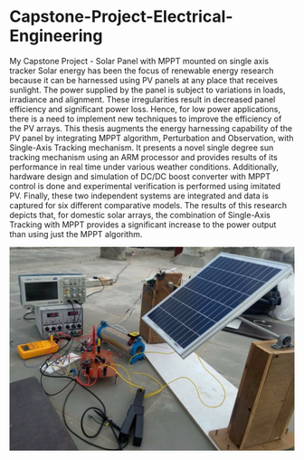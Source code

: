# Capstone-Project-Electrical-Engineering
My Capstone Project - Solar Panel with MPPT mounted on single axis tracker
Solar energy has been the focus of renewable energy research because it can be harnessed using PV
panels at any place that receives sunlight. The power supplied by the panel is subject to variations in
loads, irradiance and alignment. These irregularities result in decreased panel efficiency and
significant power loss. Hence, for low power applications, there is a need to implement new
techniques to improve the efficiency of the PV arrays.
This thesis augments the energy harnessing capability of the PV panel by integrating MPPT
algorithm, Perturbation and Observation, with Single-Axis Tracking mechanism. It presents a novel
single degree sun tracking mechanism using an ARM processor and provides results of its
performance in real time under various weather conditions. Additionally, hardware design and
simulation of DC/DC boost converter with MPPT control is done and experimental verification is
performed using imitated PV. Finally, these two independent systems are integrated and data is
captured for six different comparative models. The results of this research depicts that, for domestic
solar arrays, the combination of Single-Axis Tracking with MPPT provides a significant increase to
the power output than using just the MPPT algorithm.


![](integrated_system.jpg)
